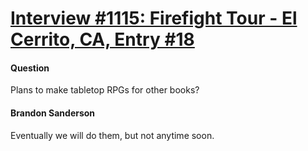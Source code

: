 # [Interview #1115: Firefight Tour - El Cerrito, CA, Entry #18](https://www.theoryland.com/intvmain.php?i=1115#18)

#### Question

Plans to make tabletop RPGs for other books?

#### Brandon Sanderson

Eventually we will do them, but not anytime soon.

